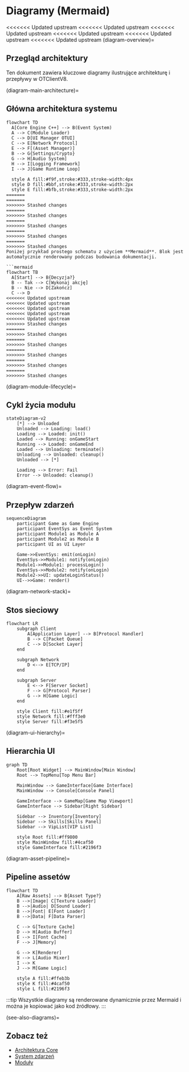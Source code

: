 # Diagramy (Mermaid)

<<<<<<< Updated upstream
<<<<<<< Updated upstream
<<<<<<< Updated upstream
<<<<<<< Updated upstream
<<<<<<< Updated upstream
<<<<<<< Updated upstream
(diagram-overview)=
## Przegląd architektury

Ten dokument zawiera kluczowe diagramy ilustrujące architekturę i przepływy w OTClientV8.

(diagram-main-architecture)=
## Główna architektura systemu

```{mermaid}
flowchart TD
  A[Core Engine C++] --> B(Event System)
  A --> C(Module Loader)
  C --> D[UI Manager OTUI]
  C --> E[Network Protocol]
  E --> F[(Asset Manager)]
  B --> G{Settings/Crypto}
  G --> H[Audio System]
  H --> I[Logging Framework]
  I --> J[Game Runtime Loop]
  
  style A fill:#f9f,stroke:#333,stroke-width:4px
  style D fill:#bbf,stroke:#333,stroke-width:2px
  style E fill:#bfb,stroke:#333,stroke-width:2px
=======
=======
>>>>>>> Stashed changes
=======
>>>>>>> Stashed changes
=======
>>>>>>> Stashed changes
=======
>>>>>>> Stashed changes
=======
>>>>>>> Stashed changes
Poniżej przykład prostego schematu z użyciem **Mermaid**. Blok jest automatycznie renderowany podczas budowania dokumentacji.

```mermaid
flowchart TB
  A[Start] --> B{Decyzja?}
  B -- Tak --> C[Wykonaj akcję]
  B -- Nie --> D[Zakończ]
  C --> D
<<<<<<< Updated upstream
<<<<<<< Updated upstream
<<<<<<< Updated upstream
<<<<<<< Updated upstream
<<<<<<< Updated upstream
>>>>>>> Stashed changes
=======
>>>>>>> Stashed changes
=======
>>>>>>> Stashed changes
=======
>>>>>>> Stashed changes
=======
>>>>>>> Stashed changes
=======
>>>>>>> Stashed changes
```

(diagram-module-lifecycle)=
## Cykl życia modułu

```{mermaid}
stateDiagram-v2
    [*] --> Unloaded
    Unloaded --> Loading: load()
    Loading --> Loaded: init()
    Loaded --> Running: onGameStart
    Running --> Loaded: onGameEnd
    Loaded --> Unloading: terminate()
    Unloading --> Unloaded: cleanup()
    Unloaded --> [*]
    
    Loading --> Error: Fail
    Error --> Unloaded: cleanup()
```

(diagram-event-flow)=
## Przepływ zdarzeń

```{mermaid}
sequenceDiagram
    participant Game as Game Engine
    participant EventSys as Event System
    participant Module1 as Module A
    participant Module2 as Module B
    participant UI as UI Layer
    
    Game->>EventSys: emit(onLogin)
    EventSys->>Module1: notify(onLogin)
    Module1->>Module1: processLogin()
    EventSys->>Module2: notify(onLogin)
    Module2->>UI: updateLoginStatus()
    UI-->>Game: render()
```

(diagram-network-stack)=
## Stos sieciowy

```{mermaid}
flowchart LR
    subgraph Client
        A[Application Layer] --> B[Protocol Handler]
        B --> C[Packet Queue]
        C --> D[Socket Layer]
    end
    
    subgraph Network
        D <--> E[TCP/IP]
    end
    
    subgraph Server
        E <--> F[Server Socket]
        F --> G[Protocol Parser]
        G --> H[Game Logic]
    end
    
    style Client fill:#e1f5ff
    style Network fill:#fff3e0
    style Server fill:#f3e5f5
```

(diagram-ui-hierarchy)=
## Hierarchia UI

```{mermaid}
graph TD
    Root[Root Widget] --> MainWindow[Main Window]
    Root --> TopMenu[Top Menu Bar]
    
    MainWindow --> GameInterface[Game Interface]
    MainWindow --> Console[Console Panel]
    
    GameInterface --> GameMap[Game Map Viewport]
    GameInterface --> Sidebar[Right Sidebar]
    
    Sidebar --> Inventory[Inventory]
    Sidebar --> Skills[Skills Panel]
    Sidebar --> VipList[VIP List]
    
    style Root fill:#ff9800
    style MainWindow fill:#4caf50
    style GameInterface fill:#2196f3
```

(diagram-asset-pipeline)=
## Pipeline assetów

```{mermaid}
flowchart TD
    A[Raw Assets] --> B{Asset Type?}
    B -->|Image| C[Texture Loader]
    B -->|Audio| D[Sound Loader]
    B -->|Font| E[Font Loader]
    B -->|Data| F[Data Parser]
    
    C --> G[Texture Cache]
    D --> H[Audio Buffer]
    E --> I[Font Cache]
    F --> J[Memory]
    
    G --> K[Renderer]
    H --> L[Audio Mixer]
    I --> K
    J --> M[Game Logic]
    
    style A fill:#ffeb3b
    style K fill:#4caf50
    style L fill:#2196f3
```

:::tip
Wszystkie diagramy są renderowane dynamicznie przez Mermaid i można je kopiować jako kod źródłowy.
:::

(see-also-diagrams)=
## Zobacz też

* [Architektura Core](../chapters/01_specyfikacja.md)
* [System zdarzeń](../chapters/02_events.md)
* [Moduły](../chapters/03_modules.md)
